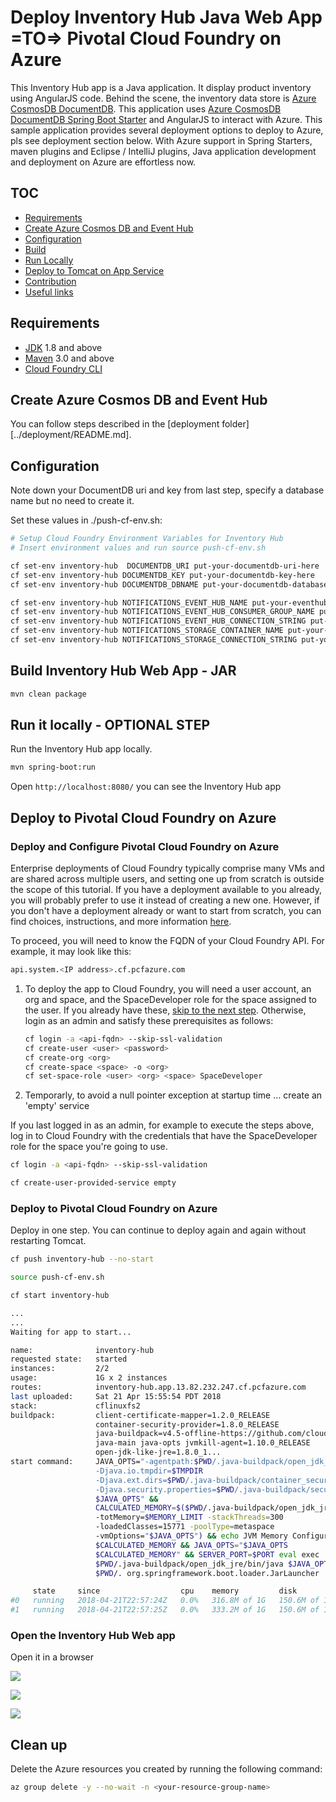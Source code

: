 # Deploy Inventory Hub Java Web App =TO=> Pivotal Cloud Foundry on Azure

This Inventory Hub app is a Java application. It display product
inventory using AngularJS code. 
Behind the scene, the inventory data store 
is [Azure CosmosDB DocumentDB](https://docs.microsoft.com/en-us/azure/cosmos-db/documentdb-introduction). 
This application uses [Azure CosmosDB DocumentDB Spring Boot Starter](https://github.com/Microsoft/azure-spring-boot/tree/master/azure-starters/azure-documentdb-spring-boot-starter) 
and AngularJS to interact with Azure. This sample application 
provides several deployment options to deploy to Azure, pls 
see deployment section below. With Azure support in Spring 
Starters, maven plugins and Eclipse / IntelliJ plugins, 
Java application development and deployment on Azure
are effortless now.


## TOC

* [Requirements](#requirements)
* [Create Azure Cosmos DB and Event Hub](#create-azure-cosmos-db-and-event-hub)
* [Configuration](#configuration)
* [Build](#build-inventory-hub-web-app---war)
* [Run Locally](#run-it-locally---optional-step)
* [Deploy to Tomcat on App Service](#deploy-to-tomcat-on-azure-app-service)
* [Contribution](#contribution)
* [Useful links](#useful-links)

## Requirements

* [JDK](http://www.oracle.com/technetwork/java/javase/downloads/jdk8-downloads-2133151.html) 1.8 and above
* [Maven](https://maven.apache.org/) 3.0 and above
* [Cloud Foundry CLI](https://docs.cloudfoundry.org/cf-cli/install-go-cli.html)

## Create Azure Cosmos DB and Event Hub

You can follow steps described in the [deployment folder][../deployment/README.md].

## Configuration

Note down your DocumentDB uri and key from last step, 
specify a database name but no need to create it.

Set these values in ./push-cf-env.sh:

``` bash
# Setup Cloud Foundry Environment Variables for Inventory Hub
# Insert environment values and run source push-cf-env.sh

cf set-env inventory-hub  DOCUMENTDB_URI put-your-documentdb-uri-here
cf set-env inventory-hub DOCUMENTDB_KEY put-your-documentdb-key-here
cf set-env inventory-hub DOCUMENTDB_DBNAME put-your-documentdb-databasename-here

cf set-env inventory-hub NOTIFICATIONS_EVENT_HUB_NAME put-your-eventhub-for-notifications
cf set-env inventory-hub NOTIFICATIONS_EVENT_HUB_CONSUMER_GROUP_NAME put-your-eventhub-consumer-group-for-notifications 
cf set-env inventory-hub NOTIFICATIONS_EVENT_HUB_CONNECTION_STRING put-your-event-hub-connection-string
cf set-env inventory-hub NOTIFICATIONS_STORAGE_CONTAINER_NAME put-your-storage-container-name
cf set-env inventory-hub NOTIFICATIONS_STORAGE_CONNECTION_STRING put-your-storage-connection-string
```

## Build Inventory Hub Web App - JAR

```bash
mvn clean package
```

## Run it locally - OPTIONAL STEP

Run the Inventory Hub app locally.

```bash
mvn spring-boot:run
```

Open `http://localhost:8080/` you can see the Inventory Hub app

## Deploy to Pivotal Cloud Foundry on Azure

### Deploy and Configure Pivotal Cloud Foundry on Azure

Enterprise deployments of Cloud Foundry typically comprise many VMs and are shared across multiple users, and
setting one up from scratch is outside the scope of this tutorial.  If you have a deployment available to you
already, you will probably prefer to use it instead of creating a new one.  However, if you don't have a 
deployment already or want to start from scratch, you can find choices, instructions, and more information 
[here](https://docs.microsoft.com/en-us/azure/cloudfoundry/).


To proceed, you will need to know the FQDN of your Cloud Foundry API.  For example, it may look like this:

```bash
api.system.<IP address>.cf.pcfazure.com 
```

1. To deploy the app to Cloud Foundry, you will need a user account, an org and space, and the SpaceDeveloper
role for the space assigned to the user.  If you already have these, [skip to the next step](#deploy-broker).
Otherwise, login as an admin and satisfy these prerequisites as follows:
    
   ```bash
   cf login -a <api-fqdn> --skip-ssl-validation
   cf create-user <user> <password>
   cf create-org <org>
   cf create-space <space> -o <org>
   cf set-space-role <user> <org> <space> SpaceDeveloper
   ```

2. Temporarly, to avoid a null pointer exception at startup time ... create an 'empty' service

If you last logged in as an admin, for example to execute the steps above, log in to Cloud Foundry with the
credentials that have the SpaceDeveloper role for the space you're going to use.

```bash
cf login -a <api-fqdn> --skip-ssl-validation

cf create-user-provided-service empty
```

### Deploy to Pivotal Cloud Foundry on Azure

Deploy in one step. You can continue to deploy again and 
again without restarting Tomcat.

```bash
cf push inventory-hub --no-start

source push-cf-env.sh

cf start inventory-hub
```

```bash
...
...
Waiting for app to start...

name:              inventory-hub
requested state:   started
instances:         2/2
usage:             1G x 2 instances
routes:            inventory-hub.app.13.82.232.247.cf.pcfazure.com
last uploaded:     Sat 21 Apr 15:55:54 PDT 2018
stack:             cflinuxfs2
buildpack:         client-certificate-mapper=1.2.0_RELEASE
                   container-security-provider=1.8.0_RELEASE
                   java-buildpack=v4.5-offline-https://github.com/cloudfoundry/java-buildpack.git#ffeefb9
                   java-main java-opts jvmkill-agent=1.10.0_RELEASE
                   open-jdk-like-jre=1.8.0_1...
start command:     JAVA_OPTS="-agentpath:$PWD/.java-buildpack/open_jdk_jre/bin/jvmkill-1.10.0_RELEASE=printHeapHistogram=1
                   -Djava.io.tmpdir=$TMPDIR
                   -Djava.ext.dirs=$PWD/.java-buildpack/container_security_provider:$PWD/.java-buildpack/open_jdk_jre/lib/ext
                   -Djava.security.properties=$PWD/.java-buildpack/security_providers/java.security
                   $JAVA_OPTS" &&
                   CALCULATED_MEMORY=$($PWD/.java-buildpack/open_jdk_jre/bin/java-buildpack-memory-calculator-3.9.0_RELEASE
                   -totMemory=$MEMORY_LIMIT -stackThreads=300
                   -loadedClasses=15771 -poolType=metaspace
                   -vmOptions="$JAVA_OPTS") && echo JVM Memory Configuration:
                   $CALCULATED_MEMORY && JAVA_OPTS="$JAVA_OPTS
                   $CALCULATED_MEMORY" && SERVER_PORT=$PORT eval exec
                   $PWD/.java-buildpack/open_jdk_jre/bin/java $JAVA_OPTS -cp
                   $PWD/. org.springframework.boot.loader.JarLauncher

     state     since                  cpu    memory         disk           details
#0   running   2018-04-21T22:57:24Z   0.0%   316.8M of 1G   150.6M of 1G   
#1   running   2018-04-21T22:57:25Z   0.0%   333.2M of 1G   150.6M of 1G 
```

### Open the Inventory Hub Web app

Open it in a browser

![](../media/product-dashboard-pcf.jpg)

![](../media/transactions-arriving-pcf.jpg)

![](../media/pcf-portal.jpg)

## Clean up

Delete the Azure resources you created by running the following command:

```bash
az group delete -y --no-wait -n <your-resource-group-name>
```


